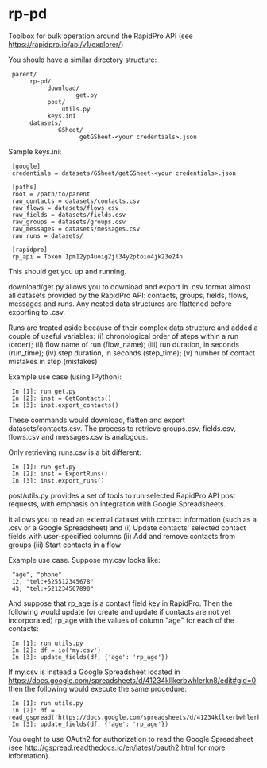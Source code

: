 # rp-pd
Toolbox for bulk operation around the RapidPro API (see https://rapidpro.io/api/v1/explorer/)

You should have a similar directory structure:

     parent/
          rp-pd/
               download/
                       get.py
               post/
                   utils.py
               keys.ini
          datasets/
                  GSheet/
                        getGSheet-<your credentials>.json

Sample keys.ini:

     [google]
     credentials = datasets/GSheet/getGSheet-<your credentials>.json

     [paths]
     root = /path/to/parent
     raw_contacts = datasets/contacts.csv
     raw_flows = datasets/flows.csv
     raw_fields = datasets/fields.csv
     raw_groups = datasets/groups.csv
     raw_messages = datasets/messages.csv
     raw_runs = datasets/
     
     [rapidpro]
     rp_api = Token 1pm12yp4uoig2jl34y2ptoio4jk23e24n

This should get you up and running.

download/get.py allows you to download and export in .csv format almost all datasets provided by the RapidPro API:
contacts, groups, fields, flows, messages and runs.
Any nested data structures are flattened before exporting to .csv.

Runs are treated aside because of their complex data structure and added a couple of useful variables: 
(i) chronological order of steps within a run (order);
(ii) flow name of run (flow_name);
(iii) run duration, in seconds (run_time);
(iv) step duration, in seconds (step_time);
(v) number of contact mistakes in step (mistakes)

Example use case (using IPython):

     In [1]: run get.py
     In [2]: inst = GetContacts()
     In [3]: inst.export_contacts()

These commands would download, flatten and export datasets/contacts.csv. The process to retrieve groups.csv, fields.csv, flows.csv and messages.csv is analogous.

Only retrieving runs.csv is a bit different:

     In [1]: run get.py
     In [2]: inst = ExportRuns()
     In [3]: inst.export_runs()

post/utils.py provides a set of tools to run selected RapidPro API post requests, with emphasis on integration with Google Spreadsheets.

It allows you to read an external dataset with contact information (such as a .csv or a Google Spreadsheet) and
(i) Update contacts' selected contact fields with user-specified columns
(ii) Add and remove contacts from groups
(iii) Start contacts in a flow

Example use case. Suppose my.csv looks like:

     "age", "phone"
     12, "tel:+525512345678"
     43, "tel:+521234567890"

And suppose that rp_age is a contact field key in RapidPro. Then the following would update (or create and update if contacts are not yet incorporated) rp_age with the values of column "age" for each of the contacts:

     In [1]: run utils.py
     In [2]: df = io('my.csv')
     In [3]: update_fields(df, {'age': 'rp_age'})

If my.csv is instead a Google Spreadsheet located in https://docs.google.com/spreadsheets/d/41234kllkerbwhlerkn8/edit#gid=0
then the following would execute the same procedure:

     In [1]: run utils.py
     In [2]: df = read_gspread('https://docs.google.com/spreadsheets/d/41234kllkerbwhlerkn8/edit#gid=0')
     In [3]: update_fields(df, {'age': 'rp_age'})

You ought to use OAuth2 for authorization to read the Google Spreadsheet (see http://gspread.readthedocs.io/en/latest/oauth2.html for more information). 
